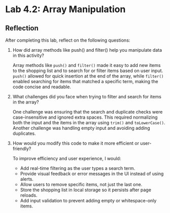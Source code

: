 # Lab 4.2: Array Manipulation

## Reflection
After completing this lab, reflect on the following questions:
1. How did array methods like push() and filter() help you manipulate data in this activity?

   Array methods like `push()` and `filter()` made it easy to add new items to the shopping list and to search for or filter items based on user input. `push()` allowed for quick insertion at the end of the array, while `filter()` enabled searching for items that matched a specific term, making the code concise and readable.

2. What challenges did you face when trying to filter and search for items in the array?

   One challenge was ensuring that the search and duplicate checks were case-insensitive and ignored extra spaces. This required normalizing both the input and the items in the array using `trim()` and `toLowerCase()`. Another challenge was handling empty input and avoiding adding duplicates.

3. How would you modify this code to make it more efficient or user-friendly?

   To improve efficiency and user experience, I would:
   - Add real-time filtering as the user types a search term.
   - Provide visual feedback or error messages in the UI instead of using alerts.
   - Allow users to remove specific items, not just the last one.
   - Store the shopping list in local storage so it persists after page reloads.
   - Add input validation to prevent adding empty or whitespace-only items.